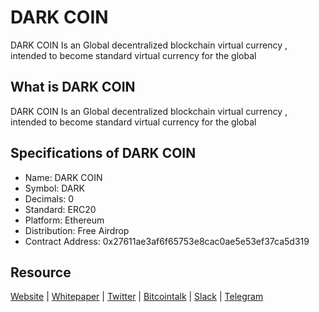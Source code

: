 # DARK COIN 
DARK COIN Is an Global decentralized blockchain virtual currency , intended to become standard virtual currency for the global

## What is DARK COIN
DARK COIN Is an Global decentralized blockchain virtual currency , intended to become standard virtual currency for the global

## Specifications of DARK COIN 
* Name: DARK COIN
* Symbol: DARK
* Decimals: 0
* Standard: ERC20 
* Platform: Ethereum
* Distribution: Free Airdrop
* Contract Address: 0x27611ae3af6f65753e8cac0ae5e53ef37ca5d319
## Resource
[Website](https://dark-coin.com/) | [Whitepaper](https://dark-coin.com/whitepaper.pdf) | [Twitter](https://twitter.com/darkcoinToken)  | [Bitcointalk](https://https://bitcointalk.org/index.php?topic=5052949.0) | [Slack](https://darkcoin.slack.com) | [Telegram](https://t.me/darkcointoken)
